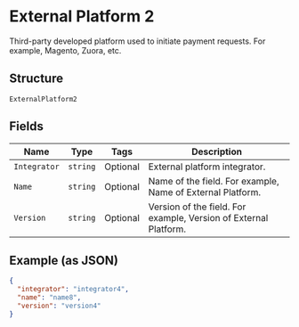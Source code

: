
# External Platform 2

Third-party developed platform used to initiate payment requests. For example, Magento, Zuora, etc.

## Structure

`ExternalPlatform2`

## Fields

| Name | Type | Tags | Description |
|  --- | --- | --- | --- |
| `Integrator` | `string` | Optional | External platform integrator. |
| `Name` | `string` | Optional | Name of the field. For example, Name of External Platform. |
| `Version` | `string` | Optional | Version of the field. For example, Version of External Platform. |

## Example (as JSON)

```json
{
  "integrator": "integrator4",
  "name": "name8",
  "version": "version4"
}
```

